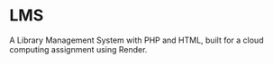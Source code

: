 # LMS
A Library Management System with PHP and HTML, built for a cloud computing assignment using Render.

